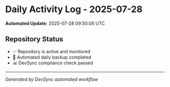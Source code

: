 # Daily Activity Log - 2025-07-28

**Automated Update:** 2025-07-28 09:50:06 UTC

## Repository Status
- ✅ Repository is active and monitored
- 🔄 Automated daily backup completed
- 📊 DevSync compliance check passed

---
*Generated by DevSync automated workflow*
